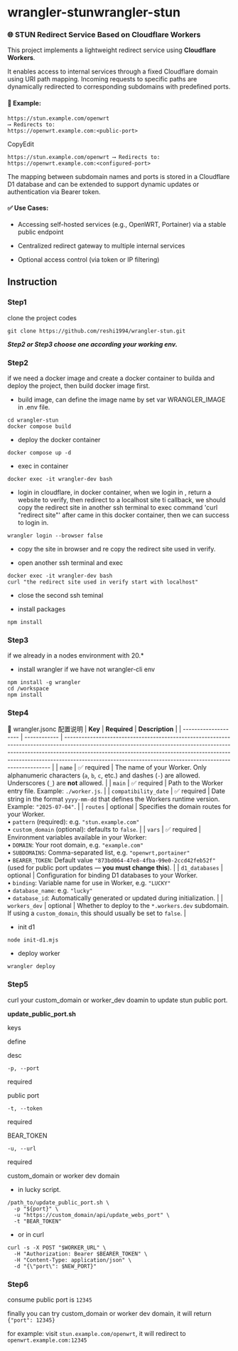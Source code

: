 # wrangler-stunwrangler-stun

### 🌐 STUN Redirect Service Based on Cloudflare Workers

This project implements a lightweight redirect service using **Cloudflare Workers**.

It enables access to internal services through a fixed Cloudflare domain using URI path mapping. Incoming requests to specific paths are dynamically redirected to corresponding subdomains with predefined ports.

#### 📌 Example:

```
https://stun.example.com/openwrt
⟶ Redirects to:
https://openwrt.example.com:<public-port>
```

CopyEdit

`https://stun.example.com/openwrt ⟶ Redirects to: https://openwrt.example.com:<configured-port>`

The mapping between subdomain names and ports is stored in a Cloudflare D1 database and can be extended to support dynamic updates or authentication via Bearer token.

#### ✅ Use Cases:

-   Accessing self-hosted services (e.g., OpenWRT, Portainer) via a stable public endpoint
    
-   Centralized redirect gateway to multiple internal services
    
-   Optional access control (via token or IP filtering)
    

## Instruction

### Step1

clone the project codes

```
git clone https://github.com/reshi1994/wrangler-stun.git
```

**_Step2 or Step3 choose one according your working env._**

### Step2

if we need a docker image and create a docker container to builda and deploy the project, then build docker image first.

-   build image, can define the image name by set var WRANGLER_IMAGE in .env file.
    

```
cd wrangler-stun
docker compose build
```

-   deploy the docker container
    

```
docker compose up -d
```

-   exec in container
    

```
docker exec -it wrangler-dev bash
```

-   login in cloudflare, in docker container, when we login in , return a website to verify, then redirect to a localhost site ti callback, we should copy the redirect site in another ssh terminal to exec command 'curl "redirect site"' after came in this docker container, then we can success to login in.
    

```
wrangler login --browser false
```

-   copy the site in browser and re copy the redirect site used in verify.
    
-   open another ssh terminal and exec
    

```
docker exec -it wrangler-dev bash
curl "the redirect site used in verify start with localhost"
```

-   close the second ssh teminal
    
-   install packages
    

```
npm install
```

### Step3

if we already in a nodes environment with 20.*

-   install wrangler if we have not wrangler-cli env
    

```
npm install -g wrangler
cd /workspace
npm install
```

### Step4

📄 wrangler.jsonc 配置说明
| **Key**              | **Required** | **Description**                                                                                                                                                                                                                                                                                                     |
| -------------------- | ------------ | ------------------------------------------------------------------------------------------------------------------------------------------------------------------------------------------------------------------------------------------------------------------------------------------------------------------- |
| `name`               | ✅ required   | The name of your Worker. Only alphanumeric characters (`a`, `b`, `c`, etc.) and dashes (`-`) are allowed. Underscores (`_`) are **not** allowed.                                                                                                                                                                    |
| `main`               | ✅ required   | Path to the Worker entry file. Example: `./worker.js`.                                                                                                                                                                                                                                                              |
| `compatibility_date` | ✅ required   | Date string in the format `yyyy-mm-dd` that defines the Workers runtime version. Example: `"2025-07-04"`.                                                                                                                                                                                                           |
| `routes`             | optional     | Specifies the domain routes for your Worker. <br>• `pattern` (required): e.g. `"stun.example.com"` <br>• `custom_domain` (optional): defaults to `false`.                                                                                                                                                           |
| `vars`               | ✅ required   | Environment variables available in your Worker: <br>• `DOMAIN`: Your root domain, e.g. `"example.com"` <br>• `SUBDOMAINS`: Comma-separated list, e.g. `"openwrt,portainer"` <br>• `BEARER_TOKEN`: Default value `"873bd064-47e8-4fba-99e0-2ccd42feb52f"` (used for public port updates — **you must change this**). |
| `d1_databases`       | optional     | Configuration for binding D1 databases to your Worker. <br>• `binding`: Variable name for use in Worker, e.g. `"LUCKY"` <br>• `database_name`: e.g. `"lucky"` <br>• `database_id`: Automatically generated or updated during initialization.                                                                        |
| `workers_dev`        | optional     | Whether to deploy to the `*.workers.dev` subdomain. If using a `custom_domain`, this should usually be set to `false`.                                                                                                                                                                                              |


    

-   init d1
    

```
node init-d1.mjs
```

-   deploy worker
    

```
wrangler deploy
```

### Step5

curl your custom_domain or worker_dev doamin to update stun public port.

**update_public_port.sh**

keys

define

desc

`-p, --port`

required

public port

`-t, --token`

required

BEAR_TOKEN

`-u, --url`

required

custom_domain or worker dev domain

-   in lucky script.
    

```
/path_to/update_public_port.sh \
  -p "${port}" \
  -u "https://custom_domain/api/update_webs_port" \
  -t "BEAR_TOKEN"
```

-   or in curl
    

```
curl -s -X POST "$WORKER_URL" \
  -H "Authorization: Bearer $BEARER_TOKEN" \
  -H "Content-Type: application/json" \
  -d "{\"port\": $NEW_PORT}"
```

### Step6

consume public port is `12345`

finally you can try custom_domain or worker dev domain, it will return `{"port": 12345}`

for example: visit `stun.example.com/openwrt`, it will redirect to `openwrt.example.com:12345`
